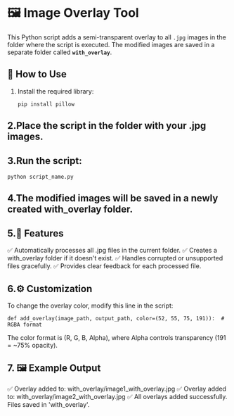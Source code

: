 # 🖼️ Image Overlay Tool

This Python script adds a semi-transparent overlay to all `.jpg` images in the folder where the script is executed. The modified images are saved in a separate folder called **`with_overlay`**.

## 🚀 How to Use
1. Install the required library:
   ```
   pip install pillow
   ```
## 2.Place the script in the folder with your .jpg images.

## 3.Run the script:
   ```
   python script_name.py
   ```
## 4.The modified images will be saved in a newly created with_overlay folder.

## 5.🎯 Features
✅ Automatically processes all .jpg files in the current folder.
✅ Creates a with_overlay folder if it doesn't exist.
✅ Handles corrupted or unsupported files gracefully.
✅ Provides clear feedback for each processed file.

## 6.⚙️ Customization
To change the overlay color, modify this line in the script:
```
def add_overlay(image_path, output_path, color=(52, 55, 75, 191)):  # RGBA format
```
The color format is (R, G, B, Alpha), where Alpha controls transparency (191 = ~75% opacity).

## 7. 🖼️ Example Output
✅ Overlay added to: with_overlay/image1_with_overlay.jpg
✅ Overlay added to: with_overlay/image2_with_overlay.jpg
✅ All overlays added successfully. Files saved in 'with_overlay'.
